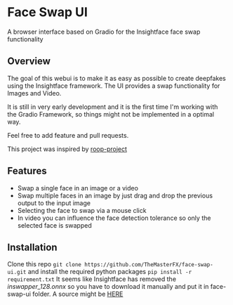 # Face Swap UI
A browser interface based on Gradio for the Insightface face swap functionality

## Overview
The goal of this webui is to make it as easy as possible to create deepfakes using the Insightface framework. The UI provides a swap functionality for Images and Video.

It is still in very early development and it is the first time I'm working with the Gradio Framework, so things might not be implemented in a optimal way.

Feel free to add feature and pull requests.

This project was inspired by [roop-project](https://github.com/s0md3v/roop)

## Features
* Swap a single face in an image or a video
* Swap multiple faces in an image by just drag and drop the previous output to the input image
* Selecting the face to swap via a mouse click
* In video you can influence the face detection tolerance so only the selected face is swapped

## Installation
Clone this repo `git clone https://github.com/TheMasterFX/face-swap-ui.git` and install the required python packages `pip install -r requirement.txt`
It seems like Insightface has removed the *inswapper_128.onnx* so you have to download it manually and put it in face-swap-ui folder. 
A source might be [HERE](https://huggingface.co/deepinsight/inswapper/tree/main)